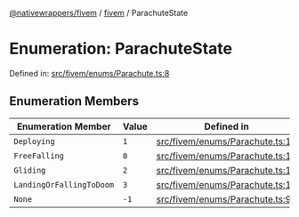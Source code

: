 [@nativewrappers/fivem](../../README.md) / [fivem](../README.md) / ParachuteState

# Enumeration: ParachuteState

Defined in: [src/fivem/enums/Parachute.ts:8](https://github.com/nativewrappers/nativewrappers/blob/0bf5a50fdb39736240229f922b5089be4fd3a85c/src/fivem/enums/Parachute.ts#L8)

## Enumeration Members

| Enumeration Member | Value | Defined in |
| ------ | ------ | ------ |
| <a id="deploying"></a> `Deploying` | `1` | [src/fivem/enums/Parachute.ts:11](https://github.com/nativewrappers/nativewrappers/blob/0bf5a50fdb39736240229f922b5089be4fd3a85c/src/fivem/enums/Parachute.ts#L11) |
| <a id="freefalling"></a> `FreeFalling` | `0` | [src/fivem/enums/Parachute.ts:10](https://github.com/nativewrappers/nativewrappers/blob/0bf5a50fdb39736240229f922b5089be4fd3a85c/src/fivem/enums/Parachute.ts#L10) |
| <a id="gliding"></a> `Gliding` | `2` | [src/fivem/enums/Parachute.ts:12](https://github.com/nativewrappers/nativewrappers/blob/0bf5a50fdb39736240229f922b5089be4fd3a85c/src/fivem/enums/Parachute.ts#L12) |
| <a id="landingorfallingtodoom"></a> `LandingOrFallingToDoom` | `3` | [src/fivem/enums/Parachute.ts:13](https://github.com/nativewrappers/nativewrappers/blob/0bf5a50fdb39736240229f922b5089be4fd3a85c/src/fivem/enums/Parachute.ts#L13) |
| <a id="none"></a> `None` | `-1` | [src/fivem/enums/Parachute.ts:9](https://github.com/nativewrappers/nativewrappers/blob/0bf5a50fdb39736240229f922b5089be4fd3a85c/src/fivem/enums/Parachute.ts#L9) |
